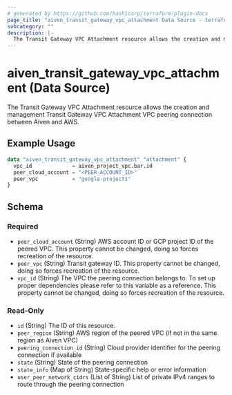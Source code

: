 ```yaml
---
# generated by https://github.com/hashicorp/terraform-plugin-docs
page_title: "aiven_transit_gateway_vpc_attachment Data Source - terraform-provider-aiven"
subcategory: ""
description: |-
  The Transit Gateway VPC Attachment resource allows the creation and management Transit Gateway VPC Attachment VPC peering connection between Aiven and AWS.
---
```


# aiven_transit_gateway_vpc_attachment (Data Source)

The Transit Gateway VPC Attachment resource allows the creation and management Transit Gateway VPC Attachment VPC peering connection between Aiven and AWS.

## Example Usage

```terraform
data "aiven_transit_gateway_vpc_attachment" "attachment" {
  vpc_id             = aiven_project_vpc.bar.id
  peer_cloud_account = "<PEER_ACCOUNT_ID>"
  peer_vpc           = "google-project1"
}
```

<!-- schema generated by tfplugindocs -->
## Schema

### Required

- `peer_cloud_account` (String) AWS account ID or GCP project ID of the peered VPC. This property cannot be changed, doing so forces recreation of the resource.
- `peer_vpc` (String) Transit gateway ID. This property cannot be changed, doing so forces recreation of the resource.
- `vpc_id` (String) The VPC the peering connection belongs to. To set up proper dependencies please refer to this variable as a reference. This property cannot be changed, doing so forces recreation of the resource.

### Read-Only

- `id` (String) The ID of this resource.
- `peer_region` (String) AWS region of the peered VPC (if not in the same region as Aiven VPC)
- `peering_connection_id` (String) Cloud provider identifier for the peering connection if available
- `state` (String) State of the peering connection
- `state_info` (Map of String) State-specific help or error information
- `user_peer_network_cidrs` (List of String) List of private IPv4 ranges to route through the peering connection


